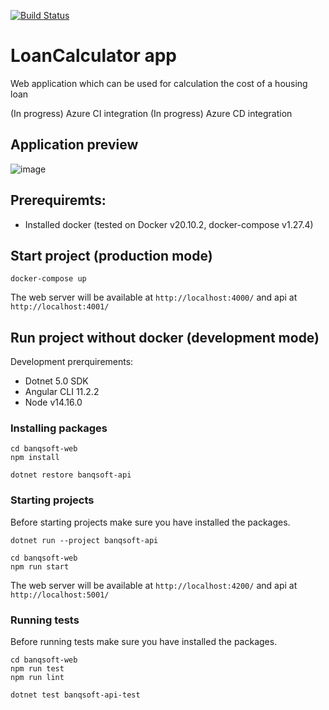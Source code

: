 [![Build Status](https://loan-calculator-organization.visualstudio.com/loan-calculator-project/_apis/build/status/rutkowski-tomasz.loan-calculator?branchName=master)](https://loan-calculator-organization.visualstudio.com/loan-calculator-project/_build/latest?definitionId=1&branchName=master)

# LoanCalculator app
Web application which can be used for calculation the cost of a housing loan

(In progress) Azure CI integration
(In progress) Azure CD integration

## Application preview
![image](https://user-images.githubusercontent.com/11985426/109799518-6d52bf00-7c1c-11eb-99c5-205ddae29ac2.png)


## Prerequiremts:
- Installed docker (tested on Docker v20.10.2, docker-compose v1.27.4)

## Start project (production mode)
```
docker-compose up
```
The web server will be available at `http://localhost:4000/` and api at `http://localhost:4001/`

## Run project without docker (development mode)
Development prerquirements:
- Dotnet 5.0 SDK
- Angular CLI 11.2.2
- Node v14.16.0

### Installing packages
```
cd banqsoft-web
npm install
```
```
dotnet restore banqsoft-api
```

### Starting projects
Before starting projects make sure you have installed the packages.
```
dotnet run --project banqsoft-api
```
```
cd banqsoft-web
npm run start
```
The web server will be available at `http://localhost:4200/` and api at `http://localhost:5001/`

### Running tests
Before running tests make sure you have installed the packages.
```
cd banqsoft-web
npm run test
npm run lint
```
```
dotnet test banqsoft-api-test
```
